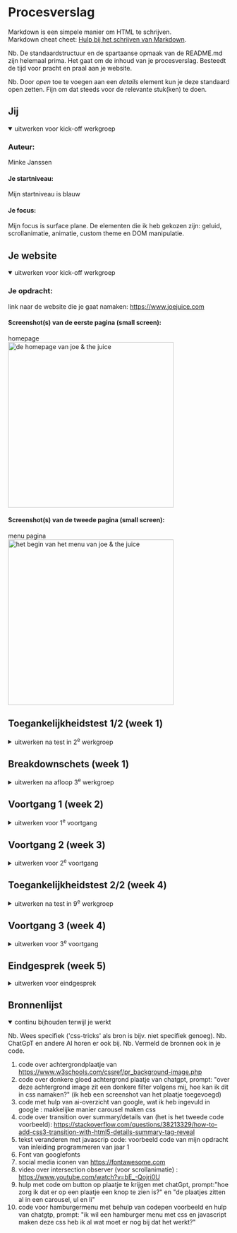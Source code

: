 # Procesverslag
Markdown is een simpele manier om HTML te schrijven.  
Markdown cheat cheet: [Hulp bij het schrijven van Markdown](https://github.com/adam-p/markdown-here/wiki/Markdown-Cheatsheet).

Nb. De standaardstructuur en de spartaanse opmaak van de README.md zijn helemaal prima. Het gaat om de inhoud van je procesverslag. Besteedt de tijd voor pracht en praal aan je website.

Nb. Door *open* toe te voegen aan een *details* element kun je deze standaard open zetten. Fijn om dat steeds voor de relevante stuk(ken) te doen.





## Jij

<details open>
  <summary>uitwerken voor kick-off werkgroep</summary>

  ### Auteur:
  Minke Janssen 

  #### Je startniveau:
   Mijn startniveau is blauw 

  #### Je focus:
 Mijn focus is surface plane.
 De elementen die ik heb gekozen zijn: geluid, scrollanimatie, animatie, custom theme en DOM manipulatie. 
 
</details>





## Je website

<details open>
  <summary>uitwerken voor kick-off werkgroep</summary>

  ### Je opdracht:
  link naar de website die je gaat namaken: https://www.joejuice.com 

  #### Screenshot(s) van de eerste pagina (small screen): 
  homepage  
  <img src="readme-images/eerstepagina.png" width="375px" alt="de homepage van joe & the juice">

  #### Screenshot(s) van de tweede pagina (small screen):
  menu pagina   
  <img src="readme-images/tweedepagina.png" width="375px" alt="het begin van het menu van joe & the juice">
 
</details>



## Toegankelijkheidstest 1/2 (week 1)

<details>
  <summary>uitwerken na test in 2<sup>e</sup> werkgroep</summary>

  ### Bevindingen
  Lijst met je bevindingen die in de test naar voren kwamen:
  Er is duidelijk taalgebruik en buttons zijn duidelijk weergegeven. Als je over een button heen gaat verandert de button van kleur. Bij interactieve elementen is dit ook, alleen is de kleur zo dicht op wit dat je het verschil bijna niet ziet. Dit is dan zeker niet te zien voor mensen met een wat slechter zicht.
  
  Er zijn erg veel toegankelijkheidsopties, ten eerste kan je met je toetsenbord door de website heen op de juiste volgorde, voor als je geen muis hebt of motorisch beperkt bent. Je kan alleen niet stukken overslaan, dus moet je door een lange lijst heen, wat onhandig kan zijn. 

 Voor een beter zicht kan je de tekst groter maken, de regelafstand vergroten, de contrastkleuren aanpassen, links highlighten of de verzadiging van kleuren aanpassen. Voor mensen met moeite met lezen, kan je een speciaal lettertype kiezen, de cursor veranderen, de uitlijning van tekst aanpassen of tekstbreedte aanpassen. Overige opties zijn nog afbeeldingen verbergen en animaties uitzetten.  
 De screenreader werkt prima, alleen af en toe wordt er tekst onnodig herhaald of slecht uitgesproken, waardoor verwarring kan ontstaan. 
 En als laatste viel mij op dat er geen light/dark mode is. 

 Wat ik dus nog kan verbeteren is de kleur van buttons bij hoveren opvallender maken en een light/dark mode toevoegen. 
</details>



## Breakdownschets (week 1)

<details>
  <summary>uitwerken na afloop 3<sup>e</sup> werkgroep</summary>

  ### de hele pagina: 
  <img src="readme-images/Schets1.jpg" width="375px" alt="breakdown van de hele pagina">

  <img src="readme-images/Schets2.jpg" width="375px" alt="breakdown van de hele pagina">
  ### dynamisch deel (bijv menu): 
  <img src="readme-images/dynamischeDelen1.png" width="375px" alt="breakdown van een dynamisch deel">

  ### wellicht nog een dynamisch deel (bijv filter): 
  <img src="readme-images/dynamischeDelen2.png" width="375px" alt="breakdown van nog een dynamisch deel">

</details>





## Voortgang 1 (week 2)

<details>
  <summary>uitwerken voor 1<sup>e</sup> voortgang</summary>

  ### Stand van zaken
 Wat goed ging is het maken van breakdownschetsen en het begin van de html code van de eerste pagina.
 Wat ik nog lastig gaat is het downloaden van plaatjes voor op je website of de juiste code daarvoor vinden. Ook het schrijven en indelen van de code voor de footer vind ik nog lastig.
### Screenshot website: 
  <img src="readme-images/footerScreenshot.png" width="375px" alt="screenshot over lastig deel">
  
  ### Agenda voor meeting
  samen met je groepje opstellen

  | student 1      | student 2          | student 3    | student 4        |
  | ---            | ---                | ---          | ---              |
  | dit bespreken  | en dit             | en ik dit    | en dan ik dat    |
  | en dat ook nog | dit als er tijd is | nog een punt | dit wil ik zeker |
  | ...            | ...                | ...          | ...              |


  ### Verslag van meeting
  hier na afloop snel de uitkomsten van de meeting vastleggen

  - toegankelijksheidstest goed uitgewerkt
  - goede breakdownschets, maar buttons moeten a elementen worden, meer sections of lu weergeven in schets
  - voor dropdown voor bijv bij de footer summary en details gebruiken
  - In html per nieuw h2-element een section of lu maken

</details>





## Voortgang 2 (week 3)

<details>
  <summary>uitwerken voor 2<sup>e</sup> voortgang</summary>

  ### Stand van zaken
 
  Wat goed ging was de layout/vormgeving met css maken, bijvoorbeeld met display grid de menu-pagina vormgeven. 
  Wat minder goed ging was dat ik het moeilijk vind om de surface plane elementen/effecten en de ligth/dark modus toe te voegen. 
  <img src="readme-images/Scherm­afbeeldingLayoutMenu.png" width="375px" alt="stukje van de layout van menu-pagina">


  ### Agenda voor meeting
  samen met je groepje opstellen

  | student 1      | student 2          | student 3    | student 4        |
  | ---            | ---                | ---          | ---              |
  | dit bespreken  | en dit             | en ik dit    | en dan ik dat    |
  | en dat ook nog | dit als er tijd is | nog een punt | dit wil ik zeker |
  | ...            | ...                | ...          | ...              |


  ### Verslag van meeting
  hier na afloop snel de uitkomsten van de meeting vastleggen

  - goed opweg met html en css
  - het aantal classes hoe ik het nu gebruik is goed
  - jezelf niet te moeilijk maken met bijvoorbeeld een carousel maken


</details>





## Toegankelijkheidstest 2/2 (week 4)

<details>
  <summary>uitwerken na test in 9<sup>e</sup> werkgroep</summary>

  ### Bevindingen
  Lijst met je bevindingen die in de test naar voren kwamen (geef ook aan wat er verbeterd is):
  - De hover kleuren van de knoppen heb ik aangepast, ik heb de grijze kleur weggelaten en dan verandert in zwart met wit en roze met zwart (ligt eraan welke kleur de knop is), dit contrast is een stuk beter te zien dan grijs met wit of zwart. 
- de light/dark modus was moeilijk om toe te passen, omdat op de homepage is de achtergrond kleur donkergrijs met witte tekst en op de menu-pagina is de achtergron wit en de tekst zwart, daarom heb ik gekozen om alleen op de menupagina een darkmode te maken. 
</details>





## Voortgang 3 (week 4)

<details>
  <summary>uitwerken voor 3<sup>e</sup> voortgang</summary>

  ### Stand van zaken
   Wat ik lastig vond was de scrollanimatie toevoegen, met een video en hulp van de studentassistent is het gelukkig wel gelukt.

  Wat goed ging was de light/dark modus toevoegen en een geluid op het logo toevoegen als  surfaceplane element
<img src="readme-images/darkmode.png" width="375px" alt="darkmode op menupagina">


  ### Agenda voor meeting
  samen met je groepje opstellen

  | student 1      | student 2          | student 3    | student 4        |
  | ---            | ---                | ---          | ---              |
  | dit bespreken  | en dit             | en ik dit    | en dan ik dat    |
  | en dat ook nog | dit als er tijd is | nog een punt | dit wil ik zeker |
  | ...            | ...                | ...          | ...              |


  ### Verslag van meeting
  hier na afloop snel de uitkomsten van de meeting vastleggen

  - het hamburgermenu moet ik op een andere manier uitwerken dan met details en summary, ik moet met javascript werken.
  - De class op de eerste h2 moet ik weghalen 
  - Omdat ik nog geen idee had voor mijn 5e surface plane element, heb ik als tip gekregen om custom theme te kiezen
  - Verder zag het er al goed uit

</details>





## Eindgesprek (week 5)

<details>
  <summary>uitwerken voor eindgesprek</summary>

  ### Je uitkomst - karakteristiek screenshots:
  <img src="readme-images/home1.png" width="375px" alt="screenshots uitkomst">
  <img src="readme-images/home2.png" width="375px" alt="screenshots uitkomst">
  <img src="readme-images/home3.png" width="375px" alt="screenshots uitkomst">
  <img src="readme-images/menu1.png" width="375px" alt="screenshots uitkomst">
  <img src="readme-images/menu2.png" width="375px" alt="screenshots uitkomst">
  <img src="readme-images/menu3.png" width="375px" alt="screenshots uitkomst">
  <img src="readme-images/menu4.png" width="375px" alt="screenshots uitkomst">
  <img src="readme-images/menu5.png" width="375px" alt="screenshots uitkomst">
  <img src="readme-images/footer.png" width="375px" alt="screenshots uitkomst">


  ### Dit ging goed/Heb ik geleerd: 
Wat goed ging was het maken van een carousel met een rij fotos, ik dacht namelijk eerst dat dit heel moeilijk ging zijn, maar ik kwam erachter dat dit niet zo was
  <img src="readme-images/carousel.png" width="375px" alt="carousel voorbeeld">
Ook ging het maken van een grid op de menupagina goed, ik snapte de code elementen van display grid eerst niet, maar na wat oefenen ging dit best goed
 <img src="readme-images/menu3.png" width="375px" alt="menukaart">


  ### Dit was lastig/Is niet gelukt:
Wat ik lastig vond, was het hamburgermenu, het voorbeeld van codepen begreep ik niet goed en werkte niet bij mij, daarom heb ik aan chatgpt hulp gevraagd om de code die ik al had voor het hamburger menu aan te vullen, dit is gelukt. Alleen is het hamburgermenu opengeklapt op de menupagina helaas niet goed te zien door de kleur en doordat er al tekst achter staat, dus dat is dan weer niet goed gelukt. Op de homepage is het het best te zien
  <img src="readme-images/hamburgermenuHomepage.png" width="375px" alt="foto hamburgermenu op homepage">
  <img src="readme-images/hamburgermenuMenupagina.png" width="375px" alt="foto hamburgermenu op menu pagina">
</details>





## Bronnenlijst

<details open>
  <summary>continu bijhouden terwijl je werkt</summary>

  Nb. Wees specifiek ('css-tricks' als bron is bijv. niet specifiek genoeg). 
  Nb. ChatGpT en andere AI horen er ook bij.
  Nb. Vermeld de bronnen ook in je code.

  1. code over achtergrondplaatje van https://www.w3schools.com/cssref/pr_background-image.php  
  2. code over donkere gloed achtergrond plaatje van chatgpt, prompt: "over deze achtergrond image zit een donkere filter volgens mij, hoe kan ik dit in css namaken?" (ik heb een screenshot van het plaatje toegevoegd)
  3. code met hulp van ai-overzicht van google, wat ik heb ingevuld in google :
   makkelijke manier carousel maken css
  4. code over transition over summary/details van (het is het tweede code voorbeeld): 
  https://stackoverflow.com/questions/38213329/how-to-add-css3-transition-with-html5-details-summary-tag-reveal
  5. tekst veranderen met javascrip code: voorbeeld code van mijn opdracht van inleiding programmeren van jaar 1 
  6. Font van googlefonts
  7. social media iconen van https://fontawesome.com 
  8. video over intersection observer (voor scrollanimatie) :  https://www.youtube.com/watch?v=bE_-Qojri0U 
  9. hulp met code om button op plaatje te krijgen met chatGpt, prompt:"hoe zorg ik dat er op een plaatje een knop te zien is?" en "de plaatjes zitten al in een carousel, ul en li"
  10. code voor hamburgermenu met behulp van codepen voorbeeld en hulp van chatgtp, prompt: "ik wil een hamburger menu met css en javascript maken deze css heb ik al wat moet er nog bij dat het werkt?"

</details>